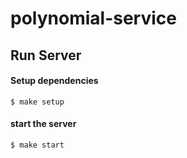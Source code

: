 # polynomial-service
## Run Server
#### Setup dependencies
```
$ make setup
```
#### start the server
```
$ make start
```
